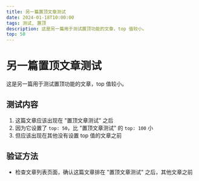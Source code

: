 ```yaml
---
title: 另一篇置顶文章测试
date: 2024-01-18T10:00:00
tags: 测试, 置顶
description: 这是另一篇用于测试置顶功能的文章，top 值较小。
top: 50
---
```


# 另一篇置顶文章测试

这是另一篇用于测试置顶功能的文章，top 值较小。

## 测试内容

1. 这篇文章应该出现在 "置顶文章测试" 之后
2. 因为它设置了 `top: 50`，比 "置顶文章测试" 的 `top: 100` 小
3. 但应该出现在其他没有设置 top 值的文章之前

## 验证方法

- 检查文章列表页面，确认这篇文章排在 "置顶文章测试" 之后，其他文章之前